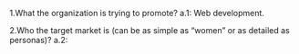 1.What the organization is trying to promote?
a.1: Web development.

2.Who the target market is (can be as simple as “women” or as detailed as personas)?
a.2:
